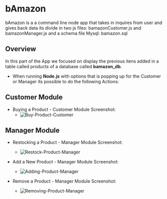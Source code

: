 # bAmazon

bAmazon is a  a command line node app that takes in inquires from user and gives back data its divide in two js files: bamazonCustomer.js and bamazonManager.js and a schema file Mysql: bamazon.sql

## Overview 

In this part of the App we focused on display the previous itens added in a table called products of a database called **bamazon_db**.

* When running **Node.js** with options that is popping up for the Customer or Manager its possible to do the following Actions:
## Customer Module

   * Buying a Product - Customer Module  Screenshot:
        * ![Buy-Product-Customer](Assets/Buy-Product-Customer.gif)

## Manager Module

   * Restocking a Product - Manager Module Screenshot:
        * ![Restock-Product-Manager](Assets/Restock-Product-Manager.gif)
        
   * Add a New Product - Manager Module Screenshot:
        * ![Adding-Product-Manager](Assets/Adding-Product-Manager.gif)

   * Remove a Product - Manager Module Screenshot:
        * ![Removing-Product-Manager](Assets/Removing-Product-Manager.gif)

